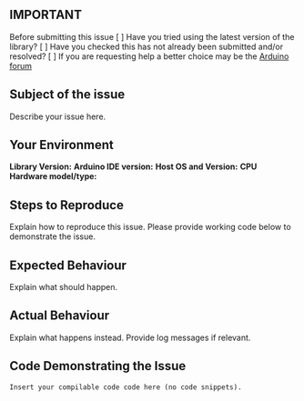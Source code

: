 ## IMPORTANT
Before submitting this issue
[ ] Have you tried using the latest version of the library?
[ ] Have you checked this has not already been submitted and/or resolved?
[ ] If you are requesting help a better choice may be the [Arduino forum](http://forum.arduino.cc/)

## Subject of the issue
Describe your issue here.

## Your Environment
**Library Version:** 
**Arduino IDE version:** 
**Host OS and Version:** 
**CPU Hardware model/type:** 

## Steps to Reproduce
Explain how to reproduce this issue. Please provide working code below to demonstrate the issue.

## Expected Behaviour
Explain what should happen.

## Actual Behaviour
Explain what happens instead. Provide log messages if relevant.

## Code Demonstrating the Issue
````
Insert your compilable code code here (no code snippets).
````